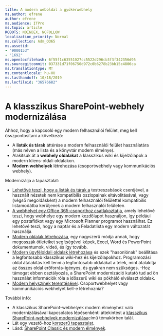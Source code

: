 ```yaml
---
title: A modern weboldal a gyökérwebhely
ms.author: efrene
author: efrene
ms.audience: ITPro
ms.topic: article
ROBOTS: NOINDEX, NOFOLLOW
localization_priority: Normal
ms.collection: Adm_O365
ms.assetid:
- "9000153"
- "1692"
ms.openlocfilehash: 6f55f1c63551027cc5522d296cb3f3f342356d95
ms.sourcegitcommit: 037331d71f06750d972c0b6278b23bb15c4806ca
ms.translationtype: MT
ms.contentlocale: hu-HU
ms.lasthandoff: 10/18/2019
ms.locfileid: "36576682"
---
```

# <a name="modernize-your-classic-sharepoint-site"></a>A klasszikus SharePoint-webhely modernizálása

Ahhoz, hogy a kapcsoló egy modern felhasználói felület, meg kell összpontosítani a következő:

- A **listák és tárak** áttérése a modern felhasználói felület használatára (más néven a lista és a könyvtár modern élménye).
- Alakítsuk át a **webhely oldalakat** a klasszikus wiki és kijelzőlapok a modern kliens-oldali oldalakon.
- **Modern webhelyek** létrehozása (csoportwebhely vagy kommunikációs webhely).

Modernizálja a tapasztalat:
- [Lehetővé teszi, hogy a listák és tárak a](https://docs.microsoft.com/sharepoint/dev/transform/modernize-userinterface-lists-and-libraries) testreszabások cseréjével, a használt nézetek nem kompatibilis oszlopainak eltávolításával, vagy (végső megoldásként) a modern felhasználói felülettel kompatibilis listamodátba kerüljenek a modern felhasználói felületen.
- [A webhelyet egy Office 365-csoporthoz csatlakoztatja](https://docs.microsoft.com/sharepoint/dev/transform/modernize-connect-to-office365-group), amely lehetővé teszi, hogy webhelye egy modern kezdőlapot használjon, így például egy postafiókot vagy egy Microsoft Planner programot használhat. Ez lehetővé teszi, hogy a naptár és a Feladatlista egy modern változatát használja.
- [Modern oldalak létrehozása](https://support.office.com/article/create-and-use-modern-pages-on-a-sharepoint-site-b3d46deb-27a6-4b1e-87b8-df851e503dec), egy nagyszerű módja annak, hogy megosszák ötleteiket segítségével képek, Excel, Word és PowerPoint dokumentumok, videó, és így tovább.
- [Modern ügyféloldali oldalak létrehozása](https://docs.microsoft.com/sharepoint/dev/transform/modernize-userinterface-site-pages) és ezek "hasonlónak" beállítása a legfontosabb klasszikus wiki-hez és kijelzőlapokhoz. Programozási oldal átalakítás kell tenni a legfontosabb oldalakat a telek, mint átalakítja az összes oldal erőforrás-igényes, és gyakran nem szükséges. -Hoz támogat ebben osztályozás, a SharePoint modernizáció kutató tud ad ön használat információk róla a időszerű wiki és pókháló elválaszt oldalak.
- [Modern helyszínek teremtésével](https://support.office.com/article/create-a-team-site-in-sharepoint-ef10c1e7-15f3-42a3-98aa-b5972711777d). Csoportwebhelyet vagy kommunikációs webhelyet kell-e létrehoznia?

További infó: 
- A klasszikus SharePoint-webhelyek modern élményhez való modernizálásával kapcsolatos lépésenkénti áttekintést a [klasszikus SharePoint-webhelyek modernizálása](https://docs.microsoft.com/sharepoint/dev/transform/modernize-classic-sites)című témakörben talál.
- Lát egy vezető-hoz [korszerű tapasztalat](https://docs.microsoft.com/sharepoint/guide-to-sharepoint-modern-experience).
- Lásd: [SharePoint Classic és modern élmények](https://support.office.com/article/sharepoint-classic-and-modern-experiences-5725c103-505d-4a6e-9350-300d3ec7d73f). 




